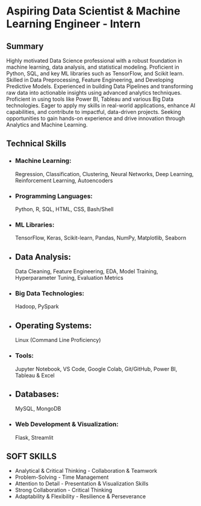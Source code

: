 # Aspiring Data Scientist & Machine Learning Engineer - Intern

## Summary
Highly motivated Data Science professional with a robust foundation in machine learning, data analysis, and
statistical modeling. Proficient in Python, SQL, and key ML libraries such as TensorFlow, and Scikit learn. Skilled in
Data Preprocessing, Feature Engineering, and Developing Predictive Models. Experienced in building Data Pipelines
and transforming raw data into actionable insights using advanced analytics techniques. Proficient in using tools like
Power BI, Tableau and various Big Data technologies. Eager to apply my skills in real-world applications, enhance AI
capabilities, and contribute to impactful, data-driven projects. Seeking opportunities to gain hands-on experience
and drive innovation through Analytics and Machine Learning.

## Technical Skills
- ### Machine Learning:
  Regression, Classification, Clustering, Neural Networks, Deep Learning, Reinforcement Learning, Autoencoders
- ### Programming Languages:
  Python, R, SQL, HTML, CSS, Bash/Shell
- ###  ML Libraries:
  TensorFlow, Keras, Scikit-learn, Pandas, NumPy, Matplotlib, Seaborn
- ## Data Analysis:
  Data Cleaning, Feature Engineering, EDA, Model Training, Hyperparameter Tuning, Evaluation Metrics
- ### Big Data Technologies:
  Hadoop, PySpark
- ## Operating Systems:
  Linux (Command Line Proficiency)
- ### Tools:
  Jupyter Notebook, VS Code, Google Colab, Git/GitHub, Power BI, Tableau & Excel
- ## Databases:
  MySQL, MongoDB
- ### Web Development & Visualization:
  Flask, Streamlit

## SOFT SKILLS 
- Analytical & Critical Thinking                                                - Collaboration & Teamwork
- Problem-Solving                                                               - Time Management
- Attention to Detail                                                           - Presentation & Visualization Skills
- Strong Collaboration                                                          - Critical Thinking
- Adaptability & Flexibility                                                    - Resilience & Perseverance
